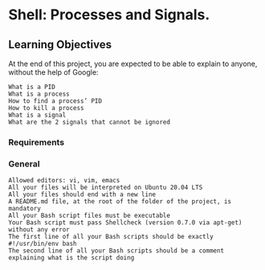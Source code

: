 # Shell: Processes and Signals.

## Learning Objectives
At the end of this project, you are expected to be able to explain to anyone, without the help of Google:

```
What is a PID
What is a process
How to find a process’ PID
How to kill a process
What is a signal
What are the 2 signals that cannot be ignored

```
### Requirements
### General
 
 ```
Allowed editors: vi, vim, emacs
All your files will be interpreted on Ubuntu 20.04 LTS
All your files should end with a new line
A README.md file, at the root of the folder of the project, is mandatory
All your Bash script files must be executable
Your Bash script must pass Shellcheck (version 0.7.0 via apt-get) without any error
The first line of all your Bash scripts should be exactly #!/usr/bin/env bash
The second line of all your Bash scripts should be a comment explaining what is the script doing
```

